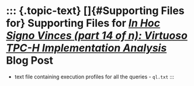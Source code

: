 ::: {.topic-text}
[]{#Supporting Files for} Supporting Files for *[In Hoc Signo Vinces (part 14 of n): Virtuoso TPC-H Implementation Analysis](http://www.openlinksw.com/weblog/oerling/?id=1800)* Blog Post
==========================================================================================================================================================================================

-   text file containing execution profiles for all the queries -
    `ql.txt`
:::
